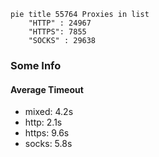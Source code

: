 
```mermaid
pie title 55764 Proxies in list
    "HTTP" : 24967
    "HTTPS": 7855
    "SOCKS" : 29638
```

### Some Info
#### Average Timeout

- mixed: 4.2s
- http: 2.1s
- https: 9.6s
- socks: 5.8s